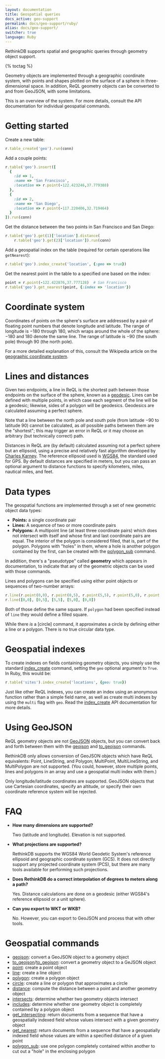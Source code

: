 ```yaml
---
layout: documentation
title: Geospatial queries
docs_active: geo-support
permalink: docs/geo-support/ruby/
alias: docs/geo-support/
switcher: true
language: Ruby
---
```


RethinkDB supports spatial and geographic queries through geometry object support.

{% toctag %}

Geometry objects are implemented through a geographic coordinate system, with points and shapes plotted on the surface of a sphere in three-dimensional space. In addition, ReQL geometry objects can be converted to and from GeoJSON, with some limitations.

This is an overview of the system. For more details, consult the API documentation for individual geospatial commands.

# Getting started #

Create a new table:

```rb
r.table_create('geo').run(conn)
```

Add a couple points:

```rb
r.table('geo').insert([
  {
    :id => 1,
    :name => 'San Francisco',
    :location => r.point(-122.423246,37.779388)
  },
  {
    :id => 2,
    :name => 'San Diego',
    :location => r.point(-117.220406,32.719464)
  }
]).run(conn)
```

Get the distance between the two points in San Francisco and San Diego:

```rb
r.table('geo').get(1)['location'].distance(
    r.table('geo').get(2)['location']).run(conn)
```

Add a geospatial index on the table (required for certain operations like `getNearest`):

```rb
r.table('geo').index_create('location', {:geo => true})
```

Get the nearest point in the table to a specified one based on the index:

```rb
point = r.point(-122.422876,37.777128)  # San Francisco
r.table('geo').get_nearest(point, {:index => 'location'})
```

# Coordinate system #

Coordinates of points on the sphere's surface are addressed by a pair of floating point numbers that denote longitude and latitude. The range of longitude is &minus;180 through 180, which wraps around the whole of the sphere: &minus;180 and 180 denote the same line. The range of latitude is &minus;90 (the south pole) through 90 (the north pole).

For a more detailed explanation of this, consult the Wikipedia article on the [geographic coordinate system][gcs].

[gcs]: http://en.wikipedia.org/wiki/Geographic_coordinate_system

# Lines and distances #

Given two endpoints, a line in ReQL is the shortest path between those endpoints on the surface of the sphere, known as a [geodesic][]. Lines can be defined with multiple points, in which case each segment of the line will be a geodesic; likewise, sides of a polygon will be geodesics. Geodesics are calculated assuming a perfect sphere.

[geodesic]: http://en.wikipedia.org/wiki/Geodesic

Note that a line between the north pole and south pole (from latitude &minus;90 to latitude 90) cannot be calculated, as *all* possible paths between them are the "shortest"; this may trigger an error in ReQL or it may choose an arbitrary (but technically correct) path.

Distances in ReQL are (by default) calculated assuming not a perfect sphere but an ellipsoid, using a precise and relatively fast algorithm developed by [Charles Karney][ck]. The reference ellipsoid used is [WGS84][], the standard used for GPS. By default distances are specified in meters, but you can pass an optional argument to distance functions to specify kilometers, miles, nautical miles, and feet.

[ck]: http://link.springer.com/article/10.1007%2Fs00190-012-0578-z "Algorithms for geodesics"
[WGS84]: http://en.wikipedia.org/wiki/World_Geodetic_System

# Data types #

The geospatial functions are implemented through a set of new geometric object data types:

* **Points:** a single coordinate pair
* **Lines:** A sequence of two or more coordinate pairs
* **Polygons:** A multipoint line (at least three coordinate pairs) which does not intersect with itself and whose first and last coordinate pairs are equal. The interior of the polygon is considered filled, that is, part of the polygon. Polygons with "holes" in them, where a hole is another polygon contained by the first, can be created with the [polygon_sub][] command.

In addition, there's a "pseudotype" called **geometry** which appears in documentation, to indicate that any of the geometric objects can be used with those commands.

[polygon_sub]: /api/ruby/polygon_sub/

Lines and polygons can be specified using either point objects or sequences of two-number arrays:

```rb
r.line(r.point(0,0), r.point(0,5), r.point(5,5), r.point(5,0), r.point(0,0))
r.line([0,0], [0,5], [5,5], [5,0], [0,0])
```

Both of those define the same square. If `polygon` had been specified instead of `line` they would define a filled square.

While there *is* a [circle] command, it approximates a circle by defining either a line or a polygon. There is no true circular data type.

# Geospatial indexes #

To create indexes on fields containing geometry objects, you simply use the standard [index_create](/api/ruby/index_create/) command, setting the `geo` optional argument to `True`. In Ruby, this would be:

```rb
r.table('sites').index_create('locations', {geo: true})
```

Just like other ReQL indexes, you can create an index using an anonymous function rather than a simple field name, as well as create multi indexes by using the `multi` flag with `geo`. Read the [index_create](/api/ruby/index_create) API documentation for more details.

# Using GeoJSON #

ReQL geometry objects are not [GeoJSON][] objects, but you can convert back and forth between them with the [geojson](/api/ruby/geojson/) and [to_geojson](/api/ruby/to_geojson) commands.

[GeoJSON]: http://geojson.org

RethinkDB only allows conversion of GeoJSON objects which have ReQL equivalents: Point, LineString, and Polygon; MultiPoint, MultiLineString, and MultiPolygon are not supported. (You could, however, store multiple points, lines and polygons in an array and use a geospatial multi index with them.)

Only longitude/latitude coordinates are supported. GeoJSON objects that use Cartesian coordinates, specify an altitude, or specify their own coordinate reference system will be rejected.

# FAQ #

* **How many dimensions are supported?**

    Two (latitude and longitude). Elevation is not supported.

* **What projections are supported?**

    RethinkDB supports the WGS84 World Geodetic System's reference ellipsoid and geographic coordinate system (GCS). It does not directly support any projected coordinate system (PCS), but there are many tools available for performing such projections.

* **Does RethinkDB do a correct interpolation of degrees to meters along a path?**

    Yes. Distance calculations are done on a geodesic (either WGS84's reference ellipsoid or a unit sphere).

* **Can you export to WKT or WKB?**

    No. However, you can export to GeoJSON and process that with other tools.

# Geospatial commands #

* [geojson](/api/ruby/geojson/): convert a GeoJSON object to a geometry object
* [to_geojson](to_geojson/)/[to_geojson](/api/ruby/to_geojson/): convert a geometry object to a GeJSON object
* [point](/api/ruby/point/): create a point object
* [line](/api/ruby/line/): create a line object
* [polygon](/api/ruby/polygon/): create a polygon object
* [circle](/api/ruby/circle/): create a line or polygon that approximates a circle
* [distance](/api/ruby/distance/): compute the distance between a point and another geometry object
* [intersects](/api/ruby/intersects/): determine whether two geometry objects intersect
* [includes](/api/ruby/includes/): determine whether one geometry object is completely contained by a polygon object
* [get_intersecting](/api/ruby/get_intersecting/): return documents from a sequence that have a geospatially indexed field whose values intersect with a given geometry object
* [get_nearest](/api/ruby/get_nearest/): return documents from a sequence that have a geospatially indexed field whose values are within a specified distance of a given point
* [polygon_sub](/api/ruby/polygon_sub/): use one polygon completely contained within another to cut out a "hole" in the enclosing polygon
